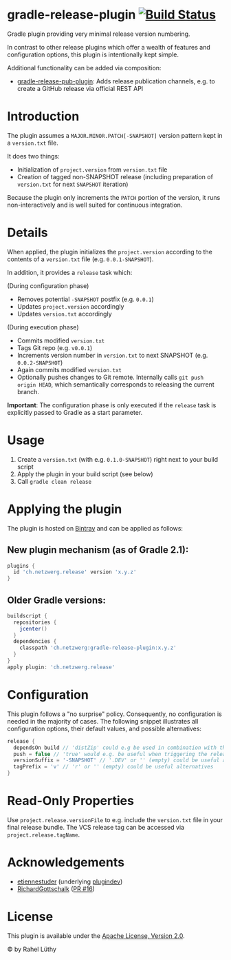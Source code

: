gradle-release-plugin [![Build Status](https://travis-ci.org/netzwerg/gradle-release-plugin.svg?branch=master)](https://travis-ci.org/netzwerg/gradle-release-plugin)
=====================

Gradle plugin providing very minimal release version numbering.

In contrast to other release plugins which offer a wealth of features and configuration
options, this plugin is intentionally kept simple.

Additional functionality can be added via composition:

* [gradle-release-pub-plugin](https://github.com/netzwerg/gradle-release-pub-plugin): Adds release publication
channels, e.g. to create a GitHub release via official REST API

# Introduction

The plugin assumes a `MAJOR.MINOR.PATCH[-SNAPSHOT]` version pattern kept in a `version.txt` file.

It does two things:

* Initialization of `project.version` from `version.txt` file
* Creation of tagged non-SNAPSHOT release (including preparation of `version.txt` for next `SNAPSHOT` iteration)

Because the plugin only increments the `PATCH` portion of the version, it runs non-interactively and is well suited
for continuous integration.

# Details

When applied, the plugin initializes the `project.version` according to the contents of a `version.txt` file (e.g.
`0.0.1-SNAPSHOT`).

In addition, it provides a `release` task which:

(During configuration phase)

* Removes potential `-SNAPSHOT` postfix (e.g. `0.0.1`)
* Updates `project.version` accordingly
* Updates `version.txt` accordingly

(During execution phase)

* Commits modified `version.txt`
* Tags Git repo (e.g. `v0.0.1`)
* Increments version number in `version.txt` to next SNAPSHOT (e.g. `0.0.2-SNAPSHOT`)
* Again commits modified `version.txt`
* Optionally pushes changes to Git remote. Internally calls `git push origin HEAD`, which semantically corresponds to
  releasing the current branch.

**Important**: The configuration phase is only executed if the `release` task is explicitly passed to Gradle as a
start parameter.

# Usage

1. Create a `version.txt` (with e.g. `0.1.0-SNAPSHOT`) right next to your build script
2. Apply the plugin in your build script (see below)
3. Call `gradle clean release`

# Applying the plugin

The plugin is hosted on [Bintray](https://bintray.com/netzwerg/gradle-plugins/gradle-release-plugin) and can be applied
as follows:

## New plugin mechanism (as of Gradle 2.1):

```groovy
plugins {
  id 'ch.netzwerg.release' version 'x.y.z'
}
```

## Older Gradle versions:

```groovy
buildscript {
  repositories {
    jcenter()
  }
  dependencies {
    classpath 'ch.netzwerg:gradle-release-plugin:x.y.z'
  }
}
apply plugin: 'ch.netzwerg.release'
```

# Configuration

This plugin follows a "no surprise" policy. Consequently, no configuration is needed in the majority of cases. The
following snippet illustrates all configuration options, their default values, and possible alternatives:

```groovy
release {
  dependsOn build // 'distZip' could e.g be used in combination with the 'application' plugin
  push = false // 'true' would e.g. be useful when triggering the release task on a CI server
  versionSuffix = '-SNAPSHOT' // '.DEV' or '' (empty) could be useful alternatives
  tagPrefix = 'v' // 'r' or '' (empty) could be useful alternatives
}
```

# Read-Only Properties

Use `project.release.versionFile` to e.g. include the `version.txt` file in your final release bundle. The VCS release
tag can be accessed via `project.release.tagName`.

# Acknowledgements

* [etiennestuder](https://github.com/etiennestuder) (underlying [plugindev](https://github.com/etiennestuder/gradle-plugindev-plugin))
* [RichardGottschalk](https://github.com/RichardGottschalk) ([PR #16](https://github.com/netzwerg/gradle-release-plugin/pull/16))

# License

This plugin is available under the [Apache License, Version 2.0](http://www.apache.org/licenses/LICENSE-2.0.html).

&copy; by Rahel Lüthy
